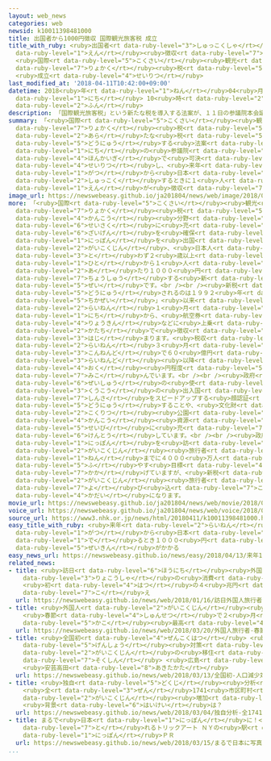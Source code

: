 ```yaml
---
layout: web_news
categories: web
newsid: k10011398481000
title: 出国者から1000円徴収 国際観光旅客税 成立
title_with_ruby: <ruby>出国者<rt data-ruby-level="3">しゅっこくしゃ</rt></ruby>から1000<ruby>円<rt
  data-ruby-level="1">えん</rt></ruby><ruby>徴収<rt data-ruby-level="7">ちょうしゅう</rt></ruby>
  <ruby>国際<rt data-ruby-level="5">こくさい</rt></ruby><ruby>観光<rt data-ruby-level="4">かんこう</rt></ruby><ruby>旅客<rt
  data-ruby-level="7">りょかく</rt></ruby><ruby>税<rt data-ruby-level="5">ぜい</rt></ruby>
  <ruby>成立<rt data-ruby-level="4">せいりつ</rt></ruby>
last_modified_at: '2018-04-11T10:42:00+09:00'
datetime: 2018<ruby>年<rt data-ruby-level="1">ねん</rt></ruby>04<ruby>月<rt data-ruby-level="1">がつ</rt></ruby>11<ruby>日<rt
  data-ruby-level="1">にち</rt></ruby> 10<ruby>時<rt data-ruby-level="2">じ</rt></ruby>42<ruby>分<rt
  data-ruby-level="2">ふん</rt></ruby>
description: 「国際観光旅客税」という新たな税を導入する法案が、１１日の参議院本会議で可決されて成立し、来年１月から日本を出国するときに１人１０００円が徴収されることになりました。
summary: 「<ruby>国際<rt data-ruby-level="5">こくさい</rt></ruby><ruby>観光<rt data-ruby-level="4">かんこう</rt></ruby><ruby>旅客<rt
  data-ruby-level="7">りょかく</rt></ruby><ruby>税<rt data-ruby-level="5">ぜい</rt></ruby>」という<ruby>新<rt
  data-ruby-level="2">あら</rt></ruby>たな<ruby>税<rt data-ruby-level="5">ぜい</rt></ruby>を<ruby>導入<rt
  data-ruby-level="5">どうにゅう</rt></ruby>する<ruby>法案<rt data-ruby-level="4">ほうあん</rt></ruby>が、１１<ruby>日<rt
  data-ruby-level="1">にち</rt></ruby>の<ruby>参議院<rt data-ruby-level="4">さんぎいん</rt></ruby><ruby>本会議<rt
  data-ruby-level="4">ほんかいぎ</rt></ruby>で<ruby>可決<rt data-ruby-level="5">かけつ</rt></ruby>されて<ruby>成立<rt
  data-ruby-level="4">せいりつ</rt></ruby>し、<ruby>来年<rt data-ruby-level="2">らいねん</rt></ruby>１<ruby>月<rt
  data-ruby-level="1">がつ</rt></ruby>から<ruby>日本<rt data-ruby-level="1">にっぽん</rt></ruby>を<ruby>出国<rt
  data-ruby-level="2">しゅっこく</rt></ruby>するときに１<ruby>人<rt data-ruby-level="1">にん</rt></ruby>１０００<ruby>円<rt
  data-ruby-level="1">えん</rt></ruby>が<ruby>徴収<rt data-ruby-level="7">ちょうしゅう</rt></ruby>されることになりました。
image_url: https://newswebeasy.github.io/ja201804/news/web/image/2018/04/11/K10011398481_1804111041_1804111042_01_02.jpg
more: 「<ruby>国際<rt data-ruby-level="5">こくさい</rt></ruby><ruby>観光<rt data-ruby-level="4">かんこう</rt></ruby><ruby>旅客<rt
  data-ruby-level="7">りょかく</rt></ruby><ruby>税<rt data-ruby-level="5">ぜい</rt></ruby>」は、<ruby>観光<rt
  data-ruby-level="4">かんこう</rt></ruby><ruby>分野<rt data-ruby-level="2">ぶんや</rt></ruby>の<ruby>政策<rt
  data-ruby-level="6">せいさく</rt></ruby>に<ruby>充<rt data-ruby-level="7">あ</rt></ruby>てる<ruby>財源<rt
  data-ruby-level="6">ざいげん</rt></ruby>を<ruby>確保<rt data-ruby-level="5">かくほ</rt></ruby>するため、<ruby>日本<rt
  data-ruby-level="1">にっぽん</rt></ruby>を<ruby>出国<rt data-ruby-level="2">しゅっこく</rt></ruby>するときに<ruby>外国人<rt
  data-ruby-level="2">がいこくじん</rt></ruby>、<ruby>日本人<rt data-ruby-level="1">にほんじん</rt></ruby>を<ruby>問<rt
  data-ruby-level="3">と</rt></ruby>わず２<ruby>歳以上<rt data-ruby-level="7">さいいじょう</rt></ruby>の<ruby>人<rt
  data-ruby-level="1">ひと</rt></ruby>から１<ruby>人<rt data-ruby-level="1">にん</rt></ruby><ruby>当<rt
  data-ruby-level="2">あ</rt></ruby>たり１０００<ruby>円<rt data-ruby-level="1">えん</rt></ruby>を<ruby>徴収<rt
  data-ruby-level="7">ちょうしゅう</rt></ruby>する<ruby>新<rt data-ruby-level="2">あたら</rt></ruby>しい<ruby>税<rt
  data-ruby-level="5">ぜい</rt></ruby>です。<br /><br /><ruby>新税<rt data-ruby-level="5">しんぜい</rt></ruby>が<ruby>導入<rt
  data-ruby-level="5">どうにゅう</rt></ruby>されるのは１９９２<ruby>年<rt data-ruby-level="1">ねん</rt></ruby>の「<ruby>地価税<rt
  data-ruby-level="5">ちかぜい</rt></ruby>」<ruby>以来<rt data-ruby-level="4">いらい</rt></ruby>です。<ruby>来年<rt
  data-ruby-level="2">らいねん</rt></ruby>１<ruby>月<rt data-ruby-level="1">がつ</rt></ruby>７<ruby>日<rt
  data-ruby-level="1">にち</rt></ruby>から、<ruby>航空券<rt data-ruby-level="5">こうくうけん</rt></ruby>の<ruby>料金<rt
  data-ruby-level="4">りょうきん</rt></ruby>などに<ruby>上乗<rt data-ruby-level="3">うわの</rt></ruby>せする<ruby>形<rt
  data-ruby-level="2">かたち</rt></ruby>で<ruby>徴収<rt data-ruby-level="7">ちょうしゅう</rt></ruby>が<ruby>始<rt
  data-ruby-level="3">はじ</rt></ruby>まります。<ruby>税収<rt data-ruby-level="6">ぜいしゅう</rt></ruby>は、<ruby>来年<rt
  data-ruby-level="2">らいねん</rt></ruby>３<ruby>月<rt data-ruby-level="1">がつ</rt></ruby>までの<ruby>今年度<rt
  data-ruby-level="3">こんねんど</rt></ruby>で６０<ruby>億円<rt data-ruby-level="4">おくえん</rt></ruby>、<ruby>来年度<rt
  data-ruby-level="3">らいねんど</rt></ruby><ruby>以降<rt data-ruby-level="6">いこう</rt></ruby>はおよそ４００<ruby>億<rt
  data-ruby-level="4">おく</rt></ruby><ruby>円程度<rt data-ruby-level="5">えんていど</rt></ruby>を<ruby>見込<rt
  data-ruby-level="7">みこ</rt></ruby>んでいます。<br /><br /><ruby>政府<rt data-ruby-level="5">せいふ</rt></ruby>は<ruby>税収<rt
  data-ruby-level="6">ぜいしゅう</rt></ruby>の<ruby>使<rt data-ruby-level="3">つか</rt></ruby>いみちとして、<ruby>空港<rt
  data-ruby-level="3">くうこう</rt></ruby>の<ruby>出入国<rt data-ruby-level="2">しゅつにゅうこく</rt></ruby><ruby>審査<rt
  data-ruby-level="7">しんさ</rt></ruby>をスピードアップする<ruby>顔認証<rt data-ruby-level="7">かおにんしょう</rt></ruby>のシステムを<ruby>導入<rt
  data-ruby-level="5">どうにゅう</rt></ruby>することや、<ruby>文化財<rt data-ruby-level="5">ぶんかざい</rt></ruby>や<ruby>国立<rt
  data-ruby-level="2">こくりつ</rt></ruby><ruby>公園<rt data-ruby-level="2">こうえん</rt></ruby>といった<ruby>観光<rt
  data-ruby-level="4">かんこう</rt></ruby><ruby>資源<rt data-ruby-level="6">しげん</rt></ruby>の<ruby>整備<rt
  data-ruby-level="5">せいび</rt></ruby>に<ruby>充<rt data-ruby-level="7">あ</rt></ruby>てることなどを<ruby>検討<rt
  data-ruby-level="6">けんとう</rt></ruby>しています。<br /><br /><ruby>政府<rt data-ruby-level="5">せいふ</rt></ruby>は<ruby>日本<rt
  data-ruby-level="1">にっぽん</rt></ruby>を<ruby>訪<rt data-ruby-level="7">おとず</rt></ruby>れる<ruby>外国人<rt
  data-ruby-level="2">がいこくじん</rt></ruby><ruby>旅行者<rt data-ruby-level="3">りょこうしゃ</rt></ruby>を２０２０<ruby>年<rt
  data-ruby-level="1">ねん</rt></ruby>までに４０００<ruby>万人<rt data-ruby-level="2">まんにん</rt></ruby>に<ruby>増<rt
  data-ruby-level="5">ふ</rt></ruby>やす<ruby>目標<rt data-ruby-level="4">もくひょう</rt></ruby>を<ruby>掲<rt
  data-ruby-level="7">かか</rt></ruby>げていますが、<ruby>新税<rt data-ruby-level="5">しんぜい</rt></ruby>を<ruby>外国人<rt
  data-ruby-level="2">がいこくじん</rt></ruby><ruby>旅行者<rt data-ruby-level="3">りょこうしゃ</rt></ruby>の<ruby>呼<rt
  data-ruby-level="7">よ</rt></ruby>び<ruby>込<rt data-ruby-level="7">こ</rt></ruby>みにどうつなげるかが<ruby>課題<rt
  data-ruby-level="4">かだい</rt></ruby>になります。
movie_url: https://newswebeasy.github.io/ja201804/news/web/movie/2018/04/11/k10011398481_201804111808_201804111825.mp4
voice_url: https://newswebeasy.github.io/ja201804/news/web/voice/2018/04/11/k10011398481_201804111808_201804111825.mp3
source_url: https://www3.nhk.or.jp/news/html/20180411/k10011398481000.html
easy_title_with_ruby: <ruby>来年<rt data-ruby-level="2">らいねん</rt></ruby>１<ruby>月<rt
  data-ruby-level="1">がつ</rt></ruby>から<ruby>日本<rt data-ruby-level="1">にっぽん</rt></ruby>を<ruby>出<rt
  data-ruby-level="1">で</rt></ruby>るとき１０００<ruby>円<rt data-ruby-level="1">えん</rt></ruby>の<ruby>税金<rt
  data-ruby-level="5">ぜいきん</rt></ruby>がかかる
easy_news_url: https://newswebeasy.github.io/news/easy/2018/04/13/来年1月から日本を出るとき1000円の税金がかかる
related_news:
- title: <ruby>訪日<rt data-ruby-level="6">ほうにち</rt></ruby><ruby>外国人<rt data-ruby-level="2">がいこくじん</rt></ruby><ruby>旅行者<rt
    data-ruby-level="3">りょこうしゃ</rt></ruby>の<ruby>消費<rt data-ruby-level="4">しょうひ</rt></ruby>
    <ruby>初<rt data-ruby-level="4">はつ</rt></ruby>の４<ruby>兆円<rt data-ruby-level="4">ちょうえん</rt></ruby><ruby>超<rt
    data-ruby-level="7">こ</rt></ruby>え
  url: https://newswebeasy.github.io/news/web/2018/01/16/訪日外国人旅行者の消費-初の4兆円超え
- title: <ruby>外国人<rt data-ruby-level="2">がいこくじん</rt></ruby><ruby>旅行者<rt data-ruby-level="3">りょこうしゃ</rt></ruby>
    <ruby>春節<rt data-ruby-level="4">しゅんせつ</rt></ruby>で２<ruby>月<rt data-ruby-level="1">がつ</rt></ruby>としては<ruby>過去<rt
    data-ruby-level="5">かこ</rt></ruby><ruby>最高<rt data-ruby-level="4">さいこう</rt></ruby>に
  url: https://newswebeasy.github.io/news/web/2018/03/20/外国人旅行者-春節で2月としては過去最高に
- title: <ruby>全国初<rt data-ruby-level="4">ぜんこくはつ</rt></ruby> <ruby>人口<rt data-ruby-level="1">じんこう</rt></ruby><ruby>減少<rt
    data-ruby-level="5">げんしょう</rt></ruby><ruby>対策<rt data-ruby-level="6">たいさく</rt></ruby>に<ruby>外国人<rt
    data-ruby-level="2">がいこくじん</rt></ruby>の<ruby>移住<rt data-ruby-level="5">いじゅう</rt></ruby>を<ruby>促進<rt
    data-ruby-level="7">そくしん</rt></ruby> <ruby>広島<rt data-ruby-level="3">ひろしま</rt></ruby>
    <ruby>安芸高田<rt data-ruby-level="8">あきたかた</rt></ruby>
  url: https://newswebeasy.github.io/news/web/2018/03/13/全国初-人口減少対策に外国人の移住を促進-広島-安芸高田
- title: <ruby>独自<rt data-ruby-level="5">どくじ</rt></ruby><ruby>分析<rt data-ruby-level="7">ぶんせき</rt></ruby>
    <ruby>全<rt data-ruby-level="3">ぜん</rt></ruby>1741<ruby>市区町村<rt data-ruby-level="3">しくちょうそん</rt></ruby>の75％で<ruby>外国人<rt
    data-ruby-level="2">がいこくじん</rt></ruby><ruby>増加<rt data-ruby-level="5">ぞうか</rt></ruby>
    <ruby>背景<rt data-ruby-level="6">はいけい</rt></ruby>は？
  url: https://newswebeasy.github.io/news/web/2018/03/04/独自分析-全1741市区町村の75で外国人増加-背景は
- title: まるで<ruby>日本<rt data-ruby-level="1">にっぽん</rt></ruby>に！<ruby>写真<rt data-ruby-level="3">しゃしん</rt></ruby>が<ruby>撮<rt
    data-ruby-level="7">と</rt></ruby>れるトリックアート ＮＹの<ruby>駅<rt data-ruby-level="3">えき</rt></ruby>で<ruby>日本<rt
    data-ruby-level="1">にっぽん</rt></ruby>ＰＲ
  url: https://newswebeasy.github.io/news/web/2018/03/15/まるで日本に写真が撮れるトリックアート-NYの駅で日本PR
...
```


